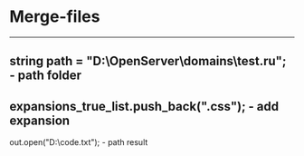 # Merge-files
-------------------------
string path = "D:\\OpenServer\\domains\\test.ru"; - path folder
-------------------------
expansions_true_list.push_back(".css"); - add expansion
-------------------------
out.open("D:\\code.txt"); - path result
